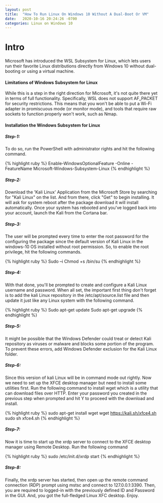 ```yaml
---
layout: post
title:  "How To Run Linux On Windows 10 Without A Dual-Boot Or VM"
date:   2020-10-16 20:24:26 -0700
categories: Linux on Windows 10
---
```


<h1><b>Intro</b></h1>
Microsoft has introduced the WSL Subsystem for Linux, which lets users run their favorite Linux distributions directly from Windows 10 without dual-booting or using a virtual machine.

<h4><b>Limitations of Windows Subsystem for Linux</b></h4>
While this is a step in the right direction for Microsoft, it's not quite there yet in terms of full functionality. Specifically, WSL does not support AF_PACKET for security restrictions. This means that you won't be able to put a Wi-Fi adapter in promiscuous mode (or monitor mode), and tools that require raw sockets to function properly won't work, such as Nmap.

<h4><b>Installation the Windows Subsystem for Linux</b></h4>
<h5><b>Step-1:</b></h5>
To do so, run the PowerShell with administrator rights and hit the following command.

{% highlight ruby %}
Enable-WindowsOptionalFeature -Online -FeatureName Microsoft-Windows-Subsystem-Linux
{% endhighlight %}

<h5><b>Step-2:</b></h5>
Download the 'Kali Linux' Application from the Microsoft Store by searching for "Kali Linux" on the list. And from there, click "Get" to begin installing. It will ask for system reboot after the package download it will install automatically. Once your system has rebooted and you've logged back into your account, launch the Kali from the Cortana bar.

<h5><b>Step-3:</b></h5>
The user will be prompted every time to enter the root password for the configuring the package since the default version of Kali Linux in the windows-10 OS installed without root permission. So, to enable the root privilege, hit the following commands.

{% highlight ruby %}
Sudo –i
Chmod +s /bin/su
{% endhighlight %}

<h5><b>Step-4:</b></h5>
With that done, you'll be prompted to create and configure a Kali Linux username and password. When all set, the important first thing don't forget is to add the kali Linux repository in the /etc/apt/source.list file and then update it just like any Linux system with the following command.

{% highlight ruby %}
Sudo apt-get update
Sudo apt-get upgrade
{% endhighlight %}

<h5><b>Step-5:</b></h5>
It might be possible that the Windows Defender could treat or detect Kali repository as viruses or malware and blocks some portion of the program. To prevent these errors, add Windows Defender exclusion for the Kali Linux folder.

<h5><b>Step-6:</b></h5>
Since this version of kali Linux will be in command mode out rightly. Now we need to set up the XFCE desktop manager but need to install some utilities first. Run the following command to install wget which is a utility that can download files over HTTP. Enter your password you created in the previous step when prompted and hit Y to proceed with the download and install.

{% highlight ruby %}
sudo apt-get install wget
wget https://kali.sh/xfce4.sh
sudo sh xfce4.sh
{% endhighlight %}

<h5><b>Step-7:</b></h5>
Now it is time to start up the xrdp server to connect to the XFCE desktop manager using Remote Desktop. Run the following command

{% highlight ruby %}
sudo /etc/init.d/xrdp start
{% endhighlight %}

<h5><b>Step-8:</b></h5>
Finally, the xrdp server has started, then open up the remote command connection (RDP) prompt using mstsc and connect to 127.0.0.1:3390. Then, you are required to logged-in with the previously defined ID and Password in the GUI. And, you got the full-fledged Linux XFC desktop. Enjoy.
